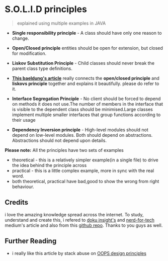 # S.O.L.I.D principles
> explained using multiple examples in JAVA  

* **Single responsibility principle** - A class should have only one reason to change.

* **Open/Closed principle** entities should be open for extension, but closed for modification.

* **Liskov Substitution Principle** - Child classes should never break the parent class type definitions.

* **[This baeldung's article](https://www.baeldung.com/java-liskov-substitution-principle)** really connects the **open/closed principle** and **liskovs principle** together and explains it beautifully. please do refer to it.

* **Interface Segregation Principle** - No client should be forced to depend on methods it does not use.The number of members in the interface that is visible to the dependent class should be minimised.Large classes implement multiple smaller interfaces that group functions according to their usage

* **Dependency Inversion principle** - High-level modules should not depend on low-level modules. Both should depend on abstractions. Abstractions should not depend upon details.

**Please note:** All the principles have two sets of examples 
- theoretical - this is a relatively simpler example(in a single file) to drive the idea behind the principle across
- practical - this is a little complex example, more in sync with the real word.
- both theoretical, practical have bad,good to show the wrong from right behaviour.

## Credits
i love the amazing knowledge spread across the internet. To study, understand and create this, i refered to [doku insight's](https://medium.com/doku-insight/solid-principles-with-example-7bd77972787b) and [nerd-for-tech](https://medium.com/nerd-for-tech/solid-principles-in-java-5cf926e44247) medium's article and also from this [github repo](https://github.com/muratkarakas/solid-principles). Thanks to you guys as well.

## Further Reading

- i really like this article by stack abuse on [OOPS design principles](https://stackabuse.com/object-oriented-design-principles-in-java/)